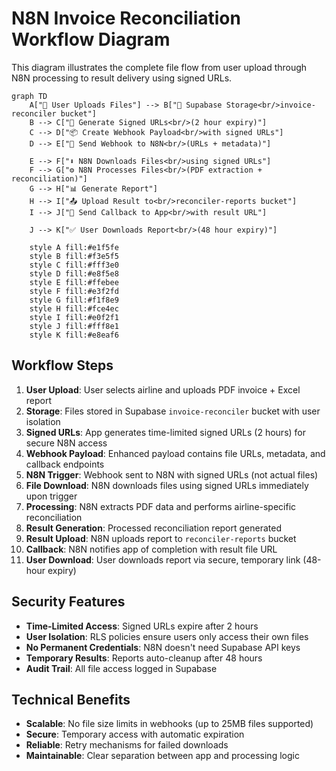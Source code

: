 # N8N Invoice Reconciliation Workflow Diagram

This diagram illustrates the complete file flow from user upload through N8N processing to result delivery using signed URLs.

```mermaid
graph TD
    A["👤 User Uploads Files"] --> B["📁 Supabase Storage<br/>invoice-reconciler bucket"]
    B --> C["🔗 Generate Signed URLs<br/>(2 hour expiry)"]
    C --> D["📦 Create Webhook Payload<br/>with signed URLs"]
    D --> E["🚀 Send Webhook to N8N<br/>(URLs + metadata)"]
    
    E --> F["⬇️ N8N Downloads Files<br/>using signed URLs"]
    F --> G["⚙️ N8N Processes Files<br/>(PDF extraction + reconciliation)"]
    G --> H["📊 Generate Report"]
    H --> I["📤 Upload Result to<br/>reconciler-reports bucket"]
    I --> J["🔄 Send Callback to App<br/>with result URL"]
    
    J --> K["✅ User Downloads Report<br/>(48 hour expiry)"]
    
    style A fill:#e1f5fe
    style B fill:#f3e5f5
    style C fill:#fff3e0
    style D fill:#e8f5e8
    style E fill:#ffebee
    style F fill:#e3f2fd
    style G fill:#f1f8e9
    style H fill:#fce4ec
    style I fill:#e0f2f1
    style J fill:#fff8e1
    style K fill:#e8eaf6
```

## Workflow Steps

1. **User Upload**: User selects airline and uploads PDF invoice + Excel report
2. **Storage**: Files stored in Supabase `invoice-reconciler` bucket with user isolation
3. **Signed URLs**: App generates time-limited signed URLs (2 hours) for secure N8N access
4. **Webhook Payload**: Enhanced payload contains file URLs, metadata, and callback endpoints
5. **N8N Trigger**: Webhook sent to N8N with signed URLs (not actual files)
6. **File Download**: N8N downloads files using signed URLs immediately upon trigger
7. **Processing**: N8N extracts PDF data and performs airline-specific reconciliation
8. **Result Generation**: Processed reconciliation report generated
9. **Result Upload**: N8N uploads report to `reconciler-reports` bucket
10. **Callback**: N8N notifies app of completion with result file URL
11. **User Download**: User downloads report via secure, temporary link (48-hour expiry)

## Security Features

- **Time-Limited Access**: Signed URLs expire after 2 hours
- **User Isolation**: RLS policies ensure users only access their own files  
- **No Permanent Credentials**: N8N doesn't need Supabase API keys
- **Temporary Results**: Reports auto-cleanup after 48 hours
- **Audit Trail**: All file access logged in Supabase

## Technical Benefits

- **Scalable**: No file size limits in webhooks (up to 25MB files supported)
- **Secure**: Temporary access with automatic expiration
- **Reliable**: Retry mechanisms for failed downloads
- **Maintainable**: Clear separation between app and processing logic 